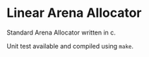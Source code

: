 
# Linear Arena Allocator

Standard Arena Allocator written in c.

Unit test available and compiled using `make`.
